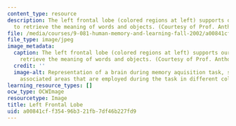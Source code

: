 ```yaml
---
content_type: resource
description: The left frontal lobe (colored regions at left) supports our ability
  to retrieve the meaning of words and objects. (Courtesy of Prof. Anthony Wagner.)
file: /media/courses/9-081-human-memory-and-learning-fall-2002/a00841cff35496b321fb7df46b227fd9_9-081f02.jpg
file_type: image/jpeg
image_metadata:
  caption: The left frontal lobe (colored regions at left) supports our ability to
    retrieve the meaning of words and objects. (Courtesy of Prof. Anthony Wagner.)
  credit: ''
  image-alt: Representation of a brain during memory aquisition task, showing the
    associated areas that are employed during the task in different colors.
learning_resource_types: []
ocw_type: OCWImage
resourcetype: Image
title: Left Frontal Lobe
uid: a00841cf-f354-96b3-21fb-7df46b227fd9
---
```

